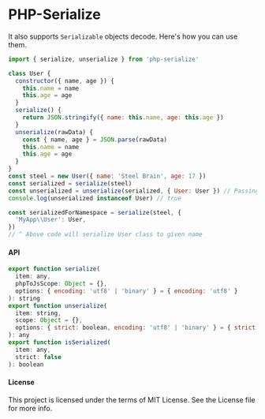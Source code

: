 # PHP-Serialize

It also supports `Serializable` objects decode. Here's how you can use them.

```js
import { serialize, unserialize } from 'php-serialize'

class User {
  constructor({ name, age }) {
    this.name = name
    this.age = age
  }
  serialize() {
    return JSON.stringify({ name: this.name, age: this.age })
  }
  unserialize(rawData) {
    const { name, age } = JSON.parse(rawData)
    this.name = name
    this.age = age
  }
}
const steel = new User({ name: 'Steel Brain', age: 17 })
const serialized = serialize(steel)
const unserialized = unserialize(serialized, { User: User }) // Passing available classes
console.log(unserialized instanceof User) // true

const serializedForNamespace = serialize(steel, {
  'MyApp\\User': User,
})
// ^ Above code will serialize User class to given name
```

#### API

```js
export function serialize(
  item: any,
  phpToJsScope: Object = {},
  options: { encoding: 'utf8' | 'binary' } = { encoding: 'utf8' }
): string
export function unserialize(
  item: string,
  scope: Object = {},
  options: { strict: boolean, encoding: 'utf8' | 'binary' } = { strict: false, encoding: 'utf8' }
): any
export function isSerialized(
  item: any,
  strict: false
): boolean
```

#### License

This project is licensed under the terms of MIT License. See the License file for more info.
